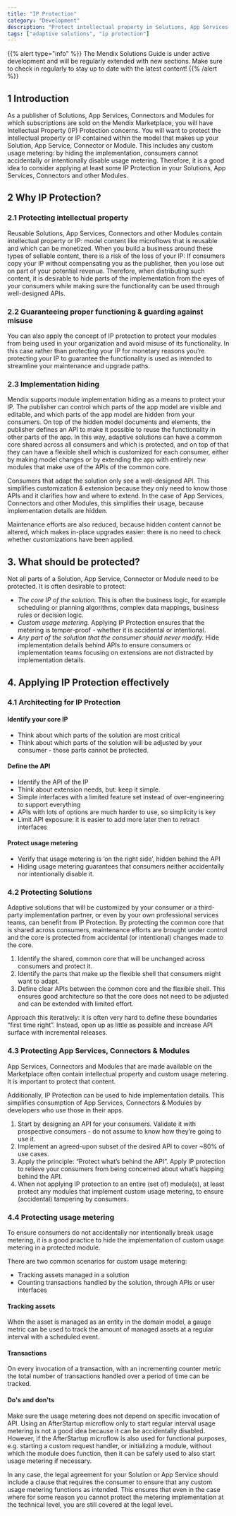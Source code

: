 ```yaml
---
title: "IP Protection"
category: "Development"
description: "Protect intellectual property in Solutions, App Services & Connectors"
tags: ["adaptive solutions", "ip protection"]
---
```


{{% alert type="info" %}}
The Mendix Solutions Guide is under active development and will be regularly extended with new sections. Make sure to check in regularly to stay up to date with the latest content!
{{% /alert %}}

## 1 Introduction

As a publisher of Solutions, App Services, Connectors and Modules for which subscriptions are sold on the Mendix Marketplace, you will have Intellectual Property (IP) Protection concerns. You will want to protect the intellectual property or IP contained within the model that makes up your Solution, App Service, Connector or Module. This includes any custom usage metering: by hiding the implementation, consumers cannot accidentally or intentionally disable usage metering. Therefore, it is a good idea to consider applying at least some IP Protection in your Solutions, App Services, Connectors and other Modules.

## 2 Why IP Protection?

### 2.1 Protecting intellectual property

Reusable Solutions, App Services, Connectors and other Modules contain intellectual property or IP: model content like microflows that is reusable and which can be monetized. When you build a business around these types of sellable content, there is a risk of the loss of your IP: If consumers copy your IP without compensating you as the publisher, then you lose out on part of your potential revenue. Therefore, when distributing such content, it is desirable to hide parts of the implementation from the eyes of your consumers while making sure the functionality can be used through well-designed APIs.

### 2.2 Guaranteeing proper functioning & guarding against misuse

You can also apply the concept of IP protection to protect your modules from being used in your organization and avoid misuse of its functionality. In this case rather than protecting your IP for monetary reasons you’re protecting your IP to guarantee the functionality is used as intended to streamline your maintenance and upgrade paths. 

### 2.3 Implementation hiding

Mendix supports module implementation hiding as a means to protect your IP. The publisher can control which parts of the app model are visible and editable, and which parts of the app model are hidden from your consumers. On top of the hidden model documents and elements, the publisher defines an API to make it possible to reuse the functionality in other parts of the app. In this way, adaptive solutions can have a common core shared across all consumers and which is protected, and on top of that they can have a flexible shell which is customized for each consumer, either by making model changes or by extending the app with entirely new modules that make use of the APIs of the common core.

<!-- [Visual describing 80/20 rule with common core and flexible shell with model customizations & extensions] -->

Consumers that adapt the solution only see a well-designed API. This simplifies customization & extension because they only need to know those APIs and it clarifies how and where to extend. In the case of App Services, Connectors and other Modules, this simplifies their usage, because implementation details are hidden.

Maintenance efforts are also reduced, because hidden content cannot be altered, which makes in-place upgrades easier: there is no need to check whether customizations have been applied.

## 3. What should be protected?

Not all parts of a Solution, App Service, Connector or Module need to be protected. It is often desirable to protect:


* *The core IP of the solution.* This is often the business logic, for example scheduling or planning algorithms, complex data mappings, business rules or decision logic.
* *Custom usage metering.* Applying IP Protection ensures that the metering is temper-proof - whether it is accidental or intentional.
* *Any part of the solution that the consumer should never modify.* Hide implementation details behind APIs to ensure consumers or implementation teams focusing on extensions are not distracted by implementation details.

## 4. Applying IP Protection effectively

### 4.1 Architecting for IP Protection

#### Identify your core IP

- Think about which parts of the solution are most critical
- Think about which parts of the solution will be adjusted by your consumer - those parts cannot be protected.

#### Define the API

* Identify the API of the IP
* Think about extension needs, but: keep it simple.
* Simple interfaces with a limited feature set instead of over-engineering to support everything
* APIs with lots of options are much harder to use, so simplicity is key
* Limit API exposure: it is easier to add more later then to retract interfaces

#### Protect usage metering

* Verify that usage metering is ‘on the right side’, hidden behind the API
* Hiding usage metering guarantees that consumers neither accidentally nor intentionally disable it.

### 4.2 Protecting Solutions

Adaptive solutions that will be customized by your consumer or a third-party implementation partner, or even by your own professional services teams, can benefit from IP Protection. By protecting the common core that is shared across consumers, maintenance efforts are brought under control and the core is protected from accidental (or intentional) changes made to the core.

1. Identify the shared, common core that will be unchanged across consumers and protect it.
2. Identify the parts that make up the flexible shell that consumers might want to adapt.
3. Define clear APIs between the common core and the flexible shell. This ensures good architecture so that the core does not need to be adjusted and can be extended with limited effort.

Approach this iteratively: it is often very hard to define these boundaries “first time right”. Instead, open up as little as possible and increase API surface with incremental releases.

### 4.3 Protecting App Services, Connectors & Modules

App Services, Connectors and Modules that are made available on the Marketplace often contain intellectual property and custom usage metering. It is important to protect that content.

Additionally, IP Protection can be used to hide implementation details. This simplifies consumption of App Services, Connectors & Modules by developers who use those in their apps.

1. Start by designing an API for your consumers. Validate it with prospective consumers - do not assume to know how they’re going to use it.
2. Implement an agreed-upon subset of the desired API to cover ~80% of use cases.
3. Apply the principle: “Protect what’s behind the API”. Apply IP protection to relieve your consumers from being concerned about what’s happing behind the API.
4. When not applying IP protection to an entire (set of) module(s), at least protect any modules that implement custom usage metering, to ensure (accidental) tampering by consumers.

<!--

#### References

TODO: Add references to App Services & Connectors guides

-->

### 4.4 Protecting usage metering

To ensure consumers do not accidentally nor intentionally break usage metering, it is a good practice to hide the implementation of custom usage metering in a protected module.

There are two common scenarios for custom usage metering:

* Tracking assets managed in a solution
* Counting transactions handled by the solution, through APIs or user interfaces

#### Tracking assets

When the asset is managed as an entity in the domain model, a gauge metric can be used to track the amount of managed assets at a regular interval with a scheduled event.

<!-- TODO: Check limitation: Scheduled events can be disabled by the operator of an app. -->

#### Transactions

On every invocation of a transaction, with an incrementing counter metric the total number of transactions handled over a period of time can be tracked.

#### Do's and don'ts

Make sure the usage metering does not depend on specific invocation of API. Using an AfterStartup microflow only to start regular interval usage metering is not a good idea because it can be accidentally disabled. However, if the AfterStartup microflow is also used for functional purposes, e.g. starting a custom request handler, or initializing a module, without which the module does function, then it can be safely used to also start usage metering if necessary.

In any case, the legal agreement for your Solution or App Service should include a clause that requires the consumer to ensure that any custom usage metering functions as intended. This ensures that even in the case where for some reason you cannot protect the metering implementation at the technical level, you are still covered at the legal level.

<!-- TODO: Examples -->
